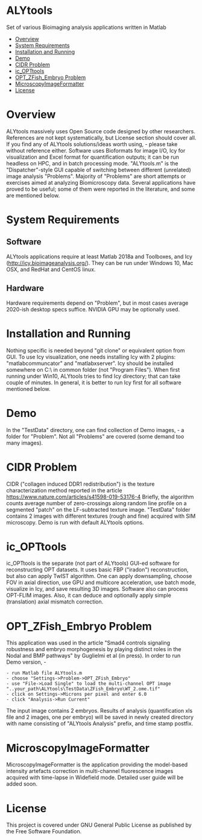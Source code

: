 # ALYtools

Set of various Bioimaging analysis applications written in Matlab

- [Overview](#overview)
- [System Requirements](#system-requirements)
- [Installation and Running](#installation-and-running)
- [Demo](#demo)
- [CIDR Problem](#cidr-problem)
- [ic_OPTtools](#ic_opttools)
- [OPT_ZFish_Embryo Problem](#opt_zfish_embryo_problem)
- [MicroscopyImageFormatter](#microscopyimageformatter)
- [License](#license)

# Overview

ALYtools massively uses Open Source code designed by other researchers. 
References are not kept systematically, but License section should cover all.  
If you find any of ALYtools solutions/ideas worth using, - please take without reference either.
Software uses Bioformats for image I/O, Icy for visualization and Excel format for quantification outputs; it can be run headless on HPC, and in batch processing mode.
"ALYtools.m" is the "Dispatcher"-style GUI capable of switching between different (unrelated) image analysis "Problems". Majority of "Problems" are short attempts or exercises aimed at analyzing Biomicroscopy data.
Several applications have proved to be useful; some of them were reported in the literature, and some are mentioned below.

# System Requirements

## Software
ALYtools applications require at least Matlab 2018a and Toolboxes, and Icy (http://icy.bioimageanalysis.org/).
They can be run under Windows 10, Mac OSX, and RedHat and CentOS linux.
## Hardware
Hardware requirements depend on "Problem", but in most cases average 2020-ish desktop specs suffice. NVIDIA GPU may be optionally used.

# Installation and Running

Nothing specific is needed beyond "git clone" or equivalent option from GUI. To use Icy visualization, one needs installing Icy with 2 plugins: "matlabcommuncator" and "matlabxserver". Icy should be installed somewhere on C:\ in common folder (not "Program Files").
When first running under Win10, ALYtools tries to find Icy directory; that can take couple of minutes. In general, it is better to run Icy first for all software mentioned below.

# Demo

In the "TestData" directory, one can find collection of Demo images, - a folder for "Problem". Not all "Problems" are covered (some demand too many images).

# CIDR Problem

CIDR ("collagen induced DDR1 redistribution") is the texture characterization method reported in the article
https://www.nature.com/articles/s41598-019-53176-4
Briefly, the algorithm counts average number of zero-crossings along random line profile on a segmented "patch" on the LF-subtracted texture image. "TestData" folder contains 2 images with different textures (rough and fine) acquired with SIM microscopy. Demo is run with default ALYtools options.

# ic_OPTtools

ic_OPTtools is the separate (not part of ALYtools) GUI-ed software for reconstructing OPT datasets. It uses basic FBP ("iradon") reconstruction, but also can apply TwIST algorithm. One can apply downsampling, choose FOV in axial direction, use GPU and multicore acceleration, use batch mode, visualize in Icy, and save resulting 3D images. Software also can process OPT-FLIM images.
Also, it can deduce and optionally apply simple (translation) axial mismatch correction.


# OPT_ZFish_Embryo Problem

This application was used in the article "Smad4 controls signaling robustness and embryo morphogenesis by playing distinct roles in the Nodal and BMP pathways" by Guglielmi et al (in press). In order to run Demo version, - 
```
- run Matlab file ALYtools.m
- choose "Settings->Problem->OPT_ZFish_Embryo"
- use "File->Load Single" to load the multi-channel OPT image "..your_path\ALYtools\TestData\ZFish_Embryo\WT_2.ome.tif" 
- click on Settings->Microns per pixel and enter 6.0
- click "Analysis->Run Current"
```
The input image contains 2 embryos. Results of analysis (quantification xls file and 2 images, one per embryo) will be saved in newly created directory with name consisting of "ALYtools Analysis" prefix, and time stamp postfix.  


# MicroscopyImageFormatter

MicroscopyImageFormatter is the application providing the model-based intensity artefacts correction in multi-channel fluorescence images acquired with time-lapse in Widefield mode. 
Detailed user guide will be added soon.

# License
This project is covered under GNU General Public License as published by the Free Software Foundation.







  










